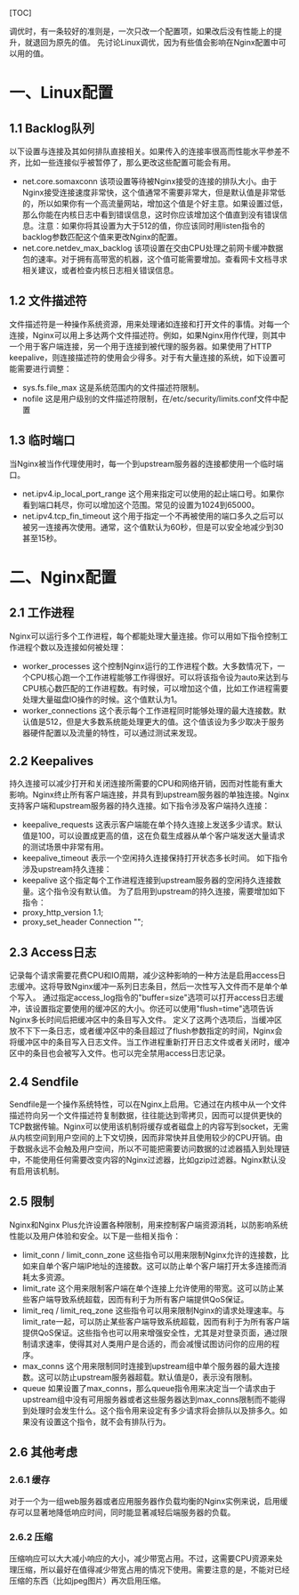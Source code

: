 [TOC]

调优时，有一条较好的准则是，一次只改一个配置项，如果改后没有性能上的提升，就退回为原先的值。
先讨论Linux调优，因为有些值会影响在Nginx配置中可以用的值。
# 一、Linux配置
## 1.1 Backlog队列
以下设置与连接及其如何排队直接相关。如果传入的连接率很高而性能水平参差不齐，比如一些连接似乎被暂停了，那么更改这些配置可能会有用。
 - net.core.somaxconn 该项设置等待被Nginx接受的连接的排队大小。由于Nginx接受连接速度非常快，这个值通常不需要非常大，但是默认值是非常低的，所以如果你有一个高流量网站，增加这个值是个好主意。如果设置过低，那么你能在内核日志中看到错误信息，这时你应该增加这个值直到没有错误信息。注意：如果你将其设置为大于512的值，你应该同时用listen指令的backlog参数匹配这个值来更改Nginx的配置。
 - net.core.netdev_max_backlog 该项设置在交由CPU处理之前网卡缓冲数据包的速率。对于拥有高带宽的机器，这个值可能需要增加。查看网卡文档寻求相关建议，或者检查内核日志相关错误信息。

## 1.2 文件描述符
文件描述符是一种操作系统资源，用来处理诸如连接和打开文件的事情。对每一个连接，Nginx可以用上多达两个文件描述符。例如，如果Nginx用作代理，则其中一个用于客户端连接，另一个用于连接到被代理的服务器。如果使用了HTTP keepalive，则连接描述符的使用会少得多。对于有大量连接的系统，如下设置可能需要进行调整：
 - sys.fs.file_max 这是系统范围内的文件描述符限制。
 - nofile 这是用户级别的文件描述符限制，在/etc/security/limits.conf文件中配置

## 1.3 临时端口
当Nginx被当作代理使用时，每一个到upstream服务器的连接都使用一个临时端口。
 - net.ipv4.ip_local_port_range 这个用来指定可以使用的起止端口号。如果你看到端口耗尽，你可以增加这个范围。常见的设置为1024到65000。
 - net.ipv4.tcp_fin_timeout 这个用于指定一个不再被使用的端口多久之后可以被另一连接再次使用。通常，这个值默认为60秒，但是可以安全地减少到30甚至15秒。

# 二、Nginx配置
## 2.1 工作进程
Nginx可以运行多个工作进程，每个都能处理大量连接。你可以用如下指令控制工作进程个数以及连接如何被处理：
 - worker_processes 这个控制Nginx运行的工作进程个数。大多数情况下，一个CPU核心跑一个工作进程能够工作得很好。可以将该指令设为auto来达到与CPU核心数匹配的工作进程数。有时候，可以增加这个值，比如工作进程需要处理大量磁盘IO操作的时候。这个值默认为1。
 - worker_connections 这个表示每个工作进程同时能够处理的最大连接数。默认值是512，但是大多数系统能处理更大的值。这个值该设为多少取决于服务器硬件配置以及流量的特性，可以通过测试来发现。

## 2.2 Keepalives
持久连接可以减少打开和关闭连接所需要的CPU和网络开销，因而对性能有重大影响。Nginx终止所有客户端连接，并具有到upstream服务器的单独连接。Nginx支持客户端和upstream服务器的持久连接。如下指令涉及客户端持久连接：
 - keepalive_requests 这表示客户端能在单个持久连接上发送多少请求。默认值是100，可以设置成更高的值，这在负载生成器从单个客户端发送大量请求的测试场景中非常有用。
 - keepalive_timeout 表示一个空闲持久连接保持打开状态多长时间。
如下指令涉及upstream持久连接：
 - keepalive 这个指定每个工作进程连接到upstream服务器的空闲持久连接数量。这个指令没有默认值。
为了启用到upstream的持久连接，需要增加如下指令：
 - proxy_http_version 1.1;
 - proxy_set_header Connection "";

## 2.3 Access日志
记录每个请求需要花费CPU和IO周期，减少这种影响的一种方法是启用access日志缓冲。这将导致Nginx缓冲一系列日志条目，然后一次性写入文件而不是单个单个写入。
通过指定access_log指令的"buffer=size"选项可以打开access日志缓冲，该设置指定要使用的缓冲区的大小。你还可以使用"flush=time"选项告诉Nginx多长时间后把缓冲区中的条目写入文件。
定义了这两个选项后，当缓冲区放不下下一条日志，或者缓冲区中的条目超过了flush参数指定的时间，Nginx会将缓冲区中的条目写入日志文件。当工作进程重新打开日志文件或者关闭时，缓冲区中的条目也会被写入文件。也可以完全禁用access日志记录。

## 2.4 Sendfile
Sendfile是一个操作系统特性，可以在Nginx上启用。它通过在内核中从一个文件描述符向另一个文件描述符复制数据，往往能达到零拷贝，因而可以提供更快的TCP数据传输。Nginx可以使用该机制将缓存或者磁盘上的内容写到socket，无需从内核空间到用户空间的上下文切换，因而非常快并且使用较少的CPU开销。由于数据永远不会触及用户空间，所以不可能把需要访问数据的过滤器插入到处理链中，不能使用任何需要改变内容的Nginx过滤器，比如gzip过滤器。Nginx默认没有启用该机制。

## 2.5 限制
Nginx和Nginx Plus允许设置各种限制，用来控制客户端资源消耗，以防影响系统性能以及用户体验和安全。以下是一些相关指令：
 - limit_conn / limit_conn_zone 这些指令可以用来限制Nginx允许的连接数，比如来自单个客户端IP地址的连接数。这可以防止单个客户端打开太多连接而消耗太多资源。
 - limit_rate 这个用来限制客户端在单个连接上允许使用的带宽。这可以防止某些客户端导致系统超载，因而有利于为所有客户端提供QoS保证。
 - limit_req / limit_req_zone 这些指令可以用来限制Nginx的请求处理速率。与limit_rate一起，可以防止某些客户端导致系统超载，因而有利于为所有客户端提供QoS保证。这些指令也可以用来增强安全性，尤其是对登录页面，通过限制请求速率，使得其对人类用户是合适的，而会减慢试图访问你的应用的程序。
 - max_conns 这个用来限制同时连接到upstream组中单个服务器的最大连接数。这可以防止upstream服务器超载。默认值是0，表示没有限制。
 - queue 如果设置了max_conns，那么queue指令用来决定当一个请求由于upstream组中没有可用服务器或者这些服务器达到max_conns限制而不能得到处理时会发生什么。这个指令用来设定有多少请求将会排队以及排多久。如果没有设置这个指令，就不会有排队行为。

## 2.6 其他考虑
### 2.6.1 缓存
对于一个为一组web服务器或者应用服务器作负载均衡的Nginx实例来说，启用缓存可以显著地降低响应时间，同时能显著减轻后端服务器的负载。

### 2.6.2 压缩
压缩响应可以大大减小响应的大小，减少带宽占用。不过，这需要CPU资源来处理压缩，所以最好在值得减少带宽占用的情况下使用。需要注意的是，不能对已经压缩的东西（比如jpeg图片）再次启用压缩。